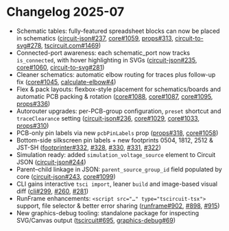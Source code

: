 # Changelog 2025-07

- Schematic tables: fully-featured spreadsheet blocks can now be placed in schematics ([circuit-json#237](https://github.com/tscircuit/circuit-json/pull/237), [core#1059](https://github.com/tscircuit/core/pull/1059), [props#313](https://github.com/tscircuit/props/pull/313), [circuit-to-svg#278](https://github.com/tscircuit/circuit-to-svg/pull/278), [tscircuit.com#1469](https://github.com/tscircuit/tscircuit.com/pull/1469))
- Connected-port awareness: each schematic_port now tracks `is_connected`, with hover highlighting in SVGs ([circuit-json#235](https://github.com/tscircuit/circuit-json/pull/235), [core#1060](https://github.com/tscircuit/core/pull/1060), [circuit-to-svg#281](https://github.com/tscircuit/circuit-to-svg/pull/281))
- Cleaner schematics: automatic elbow routing for traces plus follow-up fix ([core#1045](https://github.com/tscircuit/core/pull/1045), [calculate-elbow#4](https://github.com/tscircuit/calculate-elbow/pull/4))
- Flex & pack layouts: flexbox-style placement for schematics/boards and automatic PCB packing & rotation ([core#1088](https://github.com/tscircuit/core/pull/1088), [core#1087](https://github.com/tscircuit/core/pull/1087), [core#1095](https://github.com/tscircuit/core/pull/1095), [props#336](https://github.com/tscircuit/props/pull/336))
- Autorouter upgrades: per-PCB-group configuration, `preset` shortcut and `traceClearance` setting ([circuit-json#236](https://github.com/tscircuit/circuit-json/pull/236), [core#1029](https://github.com/tscircuit/core/pull/1029), [core#1033](https://github.com/tscircuit/core/pull/1033), [props#310](https://github.com/tscircuit/props/pull/310))
- PCB-only pin labels via new `pcbPinLabels` prop ([props#318](https://github.com/tscircuit/props/pull/318), [core#1058](https://github.com/tscircuit/core/pull/1058))
- Bottom-side silkscreen pin labels + new footprints 0504, 1812, 2512 & JST-SH ([footprinter#332](https://github.com/tscircuit/footprinter/pull/332), [#328](https://github.com/tscircuit/footprinter/pull/328), [#330](https://github.com/tscircuit/footprinter/pull/330), [#331](https://github.com/tscircuit/footprinter/pull/331), [#322](https://github.com/tscircuit/footprinter/pull/322))
- Simulation ready: added `simulation_voltage_source` element to Circuit JSON ([circuit-json#244](https://github.com/tscircuit/circuit-json/pull/244))
- Parent–child linkage in JSON: `parent_source_group_id` field populated by core ([circuit-json#243](https://github.com/tscircuit/circuit-json/pull/243), [core#1099](https://github.com/tscircuit/core/pull/1099))
- CLI gains interactive `tsci import`, leaner `build` and image-based visual diff ([cli#299](https://github.com/tscircuit/cli/pull/299), [#260](https://github.com/tscircuit/cli/pull/260), [#281](https://github.com/tscircuit/cli/pull/281))
- RunFrame enhancements: `<script src="…" type="tscircuit-tsx">` support, file selector & better error sharing ([runframe#902](https://github.com/tscircuit/runframe/pull/902), [#898](https://github.com/tscircuit/runframe/pull/898), [#915](https://github.com/tscircuit/runframe/pull/915))
- New graphics-debug tooling: standalone package for inspecting SVG/Canvas output ([tscircuit#695](https://github.com/tscircuit/tscircuit/pull/695), [graphics-debug#69](https://github.com/tscircuit/graphics-debug/pull/69))
